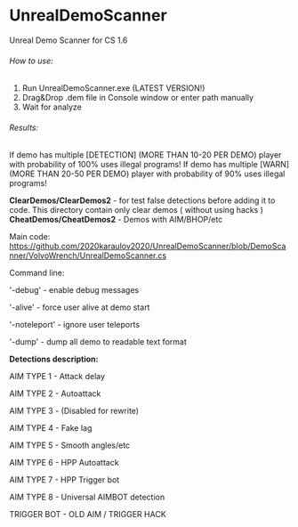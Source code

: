 # UnrealDemoScanner
Unreal Demo Scanner for CS 1.6

###### How to use:
1. Run UnrealDemoScanner.exe (LATEST VERSION!)
2. Drag&Drop .dem file in Console window or enter path manually 
3. Wait for analyze
###### Results:
If demo has multiple [DETECTION] (MORE THAN 10-20 PER DEMO) player with probability of 100% uses illegal programs!
If demo has multiple [WARN] (MORE THAN 20-50 PER DEMO)  player with probability of 90% uses illegal programs!

**ClearDemos/ClearDemos2** - for test false detections before adding it to code. This directory contain only clear demos ( without using hacks )
**CheatDemos/CheatDemos2** - Demos with AIM/BHOP/etc

Main code:
https://github.com/2020karaulov2020/UnrealDemoScanner/blob/DemoScanner/VolvoWrench/UnrealDemoScanner.cs 


Command line:

'-debug' - enable debug messages

'-alive' - force user alive at demo start

'-noteleport' - ignore user teleports

'-dump' - dump all demo to readable text format


**Detections description:**


AIM TYPE 1 - Attack delay

AIM TYPE 2 - Autoattack

AIM TYPE 3 - (Disabled for rewrite)

AIM TYPE 4 - Fake lag

AIM TYPE 5 - Smooth angles/etc

AIM TYPE 6 - HPP Autoattack

AIM TYPE 7 - HPP Trigger bot

AIM TYPE 8 - Universal AIMBOT detection

TRIGGER BOT - OLD AIM / TRIGGER HACK
